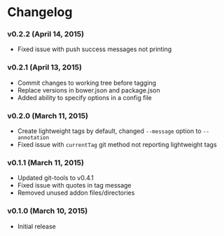 # Changelog

### v0.2.2 (April 14, 2015)

* Fixed issue with push success messages not printing

### v0.2.1 (April 13, 2015)

* Commit changes to working tree before tagging
* Replace versions in bower.json and package.json
* Added ability to specify options in a config file

### v0.2.0 (March 11, 2015)

* Create lightweight tags by default, changed `--message` option to `--annotation`
* Fixed issue with `currentTag` git method not reporting lightweight tags

### v0.1.1 (March 11, 2015)

* Updated git-tools to v0.4.1
* Fixed issue with quotes in tag message
* Removed unused addon files/directories

### v0.1.0 (March 10, 2015)

* Initial release
